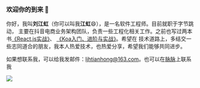### 欢迎你的到来 👋


你好，我叫**刘江虹**（你可以叫我**江虹**😄），是一名软件工程师。目前就职于字节跳动，
主要在抖音电商业务架构团队，负责一些工程化相关工作。之前也写过两本书[《React.js实战》](https://item.jd.com/50189138561.html)、
[《Koa入门、进阶与实战》](https://item.jd.com/10043942006112.html)。希望在
技术道路上，多结交一些志同道合的朋友，我本人热爱技术，也热爱分享，希望我们能够共同进步。

如果想联系我，可以给我发邮件：ljhtianhong@163.com。也可以在[脉脉](https://maimai.cn/contact/share/card?u=ftk4qwtxos08&_share_channel=copy_link)上联系我


![](https://github-readme-stats.vercel.app/api?username=SKHon&theme=dark)

